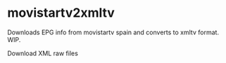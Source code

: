 movistartv2xmltv
================

Downloads EPG info from movistartv spain and converts to xmltv format.
WIP.

Download XML raw files 
